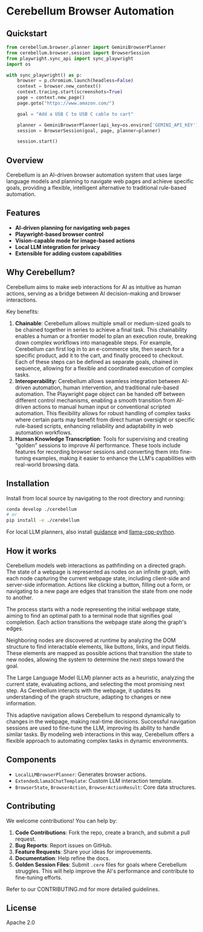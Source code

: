 # Cerebellum Browser Automation

## Quickstart

```python
from cerebellum.browser.planner import GeminiBrowserPlanner
from cerebellum.browser.session import BrowserSession
from playwright.sync_api import sync_playwright
import os

with sync_playwright() as p:
    browser = p.chromium.launch(headless=False)
    context = browser.new_context()
    context.tracing.start(screenshots=True)
    page = context.new_page()
    page.goto("https://www.amazon.com/")

    goal = "Add a USB C to USB C cable to cart"

    planner = GeminiBrowserPlanner(api_key=os.environ['GEMINI_API_KEY'])
    session = BrowserSession(goal, page, planner=planner)

    session.start()
```

## Overview

Cerebellum is an AI-driven browser automation system that uses large language models and planning to navigate web pages and achieve specific goals, providing a flexible, intelligent alternative to traditional rule-based automation.

## Features

- **AI-driven planning for navigating web pages**
- **Playwright-based browser control**
- **Vision-capable mode for image-based actions**
- **Local LLM integration for privacy**
- **Extensible for adding custom capabilities**

## Why Cerebellum?

Cerebellum aims to make web interactions for AI as intuitive as human actions, serving as a bridge between AI decision-making and browser interactions.

Key benefits:

1. **Chainable**: Cerebellum allows multiple small or medium-sized goals to be chained together in series to achieve a final task. This chainability enables a human or a frontier model to plan an execution route, breaking down complex workflows into manageable steps. For example, Cerebellum can first log in to an e-commerce site, then search for a specific product, add it to the cart, and finally proceed to checkout. Each of these steps can be defined as separate goals, chained in sequence, allowing for a flexible and coordinated execution of complex tasks.
2. **Interoperability:** Cerebellum allows seamless integration between AI-driven automation, human intervention, and traditional rule-based automation. The Playwright page object can be handed off between different control mechanisms, enabling a smooth transition from AI-driven actions to manual human input or conventional scripted automation. This flexibility allows for robust handling of complex tasks where certain parts may benefit from direct human oversight or specific rule-based scripts, enhancing reliability and adaptability in web automation workflows.
3. **Human Knowledge Transcription**: Tools for supervising and creating "golden" sessions to improve AI performance. These tools include features for recording browser sessions and converting them into fine-tuning examples, making it easier to enhance the LLM's capabilities with real-world browsing data.

## Installation

Install from local source by navigating to the root directory and running:

```sh
conda develop ./cerebellum
# or
pip install -e ./cerebellum
```

For local LLM planners, also install [guidance](https://github.com/guidance-ai/guidance) and [llama-cpp-python](https://github.com/abetlen/llama-cpp-python).

## How it works

Cerebellum models web interactions as pathfinding on a directed graph. The state of a webpage is represented as nodes on an infinite graph, with each node capturing the current webpage state, including client-side and server-side information. Actions like clicking a button, filling out a form, or navigating to a new page are edges that transition the state from one node to another.

The process starts with a node representing the initial webpage state, aiming to find an optimal path to a terminal node that signifies goal completion. Each action transitions the webpage state along the graph's edges.

Neighboring nodes are discovered at runtime by analyzing the DOM structure to find interactable elements, like buttons, links, and input fields. These elements are mapped as possible actions that transition the state to new nodes, allowing the system to determine the next steps toward the goal.

The Large Language Model (LLM) planner acts as a heuristic, analyzing the current state, evaluating actions, and selecting the most promising next step. As Cerebellum interacts with the webpage, it updates its understanding of the graph structure, adapting to changes or new information.

This adaptive navigation allows Cerebellum to respond dynamically to changes in the webpage, making real-time decisions. Successful navigation sessions are used to fine-tune the LLM, improving its ability to handle similar tasks. By modeling web interactions in this way, Cerebellum offers a flexible approach to automating complex tasks in dynamic environments.

## Components

- `LocalLLMBrowserPlanner`: Generates browser actions.
- `ExtendedLlama3ChatTemplate`: Custom LLM interaction template.
- `BrowserState`, `BrowserAction`, `BrowserActionResult`: Core data structures.

## Contributing

We welcome contributions! You can help by:

1. **Code Contributions**: Fork the repo, create a branch, and submit a pull request.
2. **Bug Reports**: Report issues on GitHub.
3. **Feature Requests**: Share your ideas for improvements.
4. **Documentation**: Help refine the docs.
5. **Golden Session Files**: Submit `.cere` files for goals where Cerebellum struggles. This will help improve the AI's performance and contribute to fine-tuning efforts.

Refer to our CONTRIBUTING.md for more detailed guidelines.

## License

Apache 2.0
